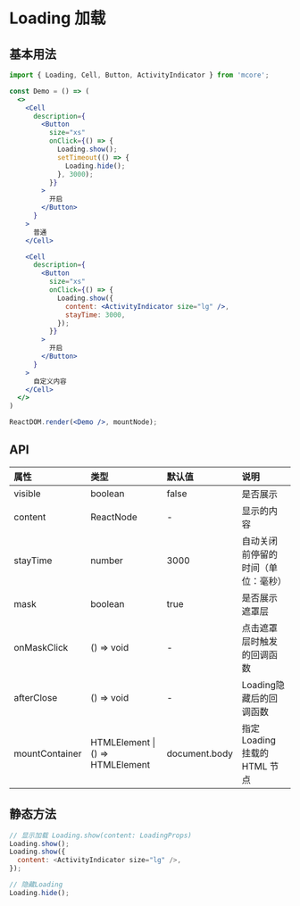 # Loading 加载



## 基本用法
```jsx
import { Loading, Cell, Button, ActivityIndicator } from 'mcore';

const Demo = () => (
  <>
    <Cell
      description={
        <Button
          size="xs"
          onClick={() => {
            Loading.show();
            setTimeout(() => {
              Loading.hide();
            }, 3000);
          }}
        >
          开启
        </Button>
      }
    >
      普通
    </Cell>

    <Cell
      description={
        <Button
          size="xs"
          onClick={() => {
            Loading.show({
              content: <ActivityIndicator size="lg" />,
              stayTime: 3000,
            });
          }}
        >
          开启
        </Button>
      }
    >
      自定义内容
    </Cell>
  </>
)

ReactDOM.render(<Demo />, mountNode);
```



## API

| 属性 | 类型 | 默认值 | 说明 |
| :--- | :--- | :--- | :--- |
| visible | boolean | false | 是否展示 |
| content | ReactNode | - | 显示的内容 |
| stayTime | number | 3000 | 自动关闭前停留的时间（单位：毫秒） |
| mask | boolean | true | 是否展示遮罩层 |
| onMaskClick | () => void | - | 点击遮罩层时触发的回调函数 |
| afterClose | () => void | - | Loading隐藏后的回调函数 |
| mountContainer | HTMLElement &#124; () => HTMLElement | document.body | 指定 Loading 挂载的 HTML 节点 |

## 静态方法

```js
// 显示加载 Loading.show(content: LoadingProps)
Loading.show();
Loading.show({
  content: <ActivityIndicator size="lg" />,
});

// 隐藏Loading
Loading.hide();
```
